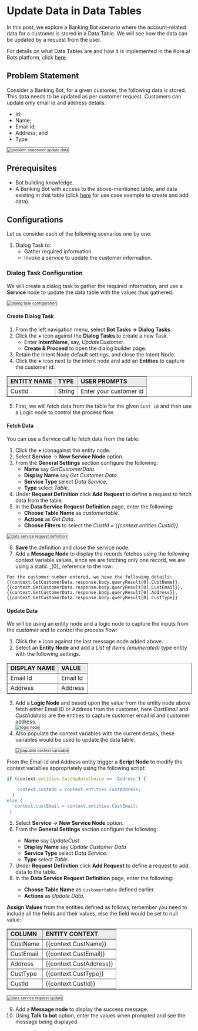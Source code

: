 # Update Data in Data Tables

In this post, we explore a Banking Bot scenario where the account-related data for a customer is stored in a Data Table. We will see how the data can be updated by a request from the user.

For details on what Data Tables are and how it is implemented in the Kore.ai Bots platform, click <a href="https://developer.kore.ai/docs/bots/advanced-topics/data-as-a-service/" target="_blank"> here</a>.

## Problem Statement

Consider a Banking Bot, for a given customer, the following data is stored. This data needs to be updated as per customer request. Customers can update only email id and address details.

* Id;
* Name;
* Email id;
* Address; and
* Type

<img src="../images/problem-statement-update-data.png" alt="problem statement update data" title="problem statement update data" style="border: 1px solid gray; zoom:75%;">

## Prerequisites

* Bot building knowledge.
* A Banking Bot with access to the above-mentioned table, and data existing in that table (click <a href="https://docsinternal-kore.github.io/docs/xo/how-tos/build-a-banking-assistant/design-digital-skills/add-data-to-data-tables/" target="_blank"> here</a> for use case example to create and add data).

## Configurations

Let us consider each of the following scenarios one by one:

1. Dialog Task to:
    * Gather required information.
    * Invoke a service to update the customer information.

### Dialog Task Configuration

We will create a dialog task to gather the required information, and use a **Service** node to update the data table with the values thus gathered.

<img src="../images/dialog-task-configuration-update.png" alt="dialog task configuration" title="dialog task configuration" style="border: 1px solid gray; zoom:75%;">

#### Create Dialog Task

1. From the left navigation menu, select **Bot Tasks -> Dialog Tasks**.
2. Click the **+** icon against the **Dialog Tasks** to create a new Task.
    * Enter **IntentName**, say, _UpdateCustomer_.
    * **Create & Proceed** to open the dialog builder page.
3. Retain the Intent Node default settings, and close the Intent Node.
4. Click the **+** icon next to the intent node and add an **Entities** to capture the customer id: 

<table border="1.5">
<tr bgcolor="#ECECEC">
   <td>
    <strong>ENTITY NAME</strong>
   </td>
   <td>
    <strong>TYPE</strong>
   </td>
   <td>
    <strong>USER PROMPTS</strong>
   </td>
  </tr>
  <tr>
   <td>
    CustId
   </td>
   <td>
    String
   </td>
   <td>
    Enter your customer id
   </td>
  </tr>
</table>

<ol start="5"><li>First, we will fetch data from the table for the given <code>Cust Id</code> and then use a Logic node to control the process flow.</li></ol>

#### Fetch Data

You can use a Service call to fetch data from the table:

1. Click the **+** iconagainst the entity node.
2. Select **Service** -> **New Service Node** option.
3. From the **General Settings** section configure the following:
    * **Name** say _GetCustomerData_.
    * **Display Name** say _Get Customer Data_.
    * **Service Type** select _Data Service_.
    * **Type** select _Table_.
4. Under **Request Definition** click **Add Request** to define a request to fetch data from the table.
5. In the **Data Service Request Definition** page, enter the following:
    * **Choose Table Name** as _customertable_.
    * **Actions** as _Get Data_.
    * **Choose Filters** to select the _CustId = {{context.entities.CustId}}_.

<img src="../images/data-service-request-definition.png" alt="data service request definition" title="data service request definition" style="border: 1px solid gray; zoom:75%;">

<ol start="6"><li><b>Save</b> the definition and close the service node.</li>
<li>Add a <b>Message Node</b> to display the records fetches using the following context variable values, since we are fetching only one record, we are using a static _[0]_ reference to the row:</li></ol>

```
For the customer number entered, we have the following details: {{context.GetCustomerData.response.body.queryResult[0].CustName}}, {{context.GetCustomerData.response.body.queryResult[0].CustEmail}}, {{context.GetCustomerData.response.body.queryResult[0].Address}}, {{context.GetCustomerData.response.body.queryResult[0].CustType}}
```

#### Update Data

We will be using an entity node and a logic node to capture the inputs from the customer and to control the process flow:

1. Click the **+** icon against the last message node added above.
2. Select an **Entity Node** and add a _List of Items (enumerated)_ type entity with the following settings. 

<table border="1.5">
<tr bgcolor="#ECECEC">
   <td>
    <strong>DISPLAY NAME</strong>
   </td>
   <td>
    <strong>VALUE</strong>
   </td>
  </tr>
  <tr>
   <td>
    Email Id
   </td>
   <td>
    Email Id
   </td>
  </tr>
  <tr>
   <td>
    Address
   </td>
   <td>
    Address
   </td>
  </tr>
</table>

<ol start="3"><li>Add a <b>Logic Node</b> and based upon the value from the entity node above fetch either Email ID or Address from the customer, here <i>CustEmail</i> and <i>CustAddress</i> are the entities to capture customer email id and customer address.</li>

<img src="../images/logic-node.png" alt="logic node" title="logic node" style="border: 1px solid gray; zoom:75%;">

<li>Also populate the context variables with the current details, these variables would be used to update the data table.</li>

<img src="../images/populate-context-variables.png" alt="populate context varoiable" title="banking bot configure columns" style="border: 1px solid gray; zoom:75%;"></ol>

From the Email Id and Address entity trigger a **Script Node** to modify the context variables appropriately using the following script:

```js
if (context.entities.CustUpdateChoice == 'Address') {`

    context.custAdd = context.entities.CustAddress;
  }
else {
   context.custEmail = context.entities.CustEmail;
 }
```

<ol start="5"><li>Select <b>Service</b> -> <b>New Service Node</b> option.</li>
<li>From the <b>General Settings</b> section configure the following:</li>
    <ul><li><b>Name</b> say <i>UpdateCust</i>.
    <li><b>Display Name</b> say <i>Update Customer Data</i>
    <li><b>Service Type</b> select <i>Data Service</i>.
    <li><b>Type</b> select <i>Table</i>.</li></ul>
<li>Under <b>Request Definition</b> click <b>Add Request</b> to define a request to add data to the table.</li>
<li>In the <b>Data Service Request Definition</b> page, enter the following:</li>
    <ul><li><b>Choose Table Name</b> as <code>customertable</code> defined earlier.</li>
    <li><b>Actions</b> as <i>Update Data</i>.</li></ul></ol>

**Assign Values** from the entities defined as follows, remember you need to include all the fields and their values, else the field would be set to null value:

<table border="1.5">
<tr bgcolor="#ECECEC">
   <td>
        <strong>COLUMN</strong>
   </td>
   <td>
        <strong>ENTITY CONTEXT</strong>
   </td>
  </tr>
  <tr>
   <td>
        CustName
   </td>
   <td>
        {{context.CustName}}
   </td>
  </tr>
  <tr>
   <td>
        CustEmail
   </td>
   <td>
        {{context.CustEmail}}
   </td>
  </tr>
  <tr>
   <td>
        Address
   </td>
   <td>
        {{context.CustAddress}}
   </td>
  </tr>
  <tr>
   <td>
        CustType
   </td>
   <td>
        {{context.CustType}}
   </td>
  </tr>
  <tr>
   <td>
        CustId
   </td>
   <td>
        {{context.CustId}}
   </td>
  </tr>
</table>

<img src="../images/data-service-request-update.png" alt="data service request update" title="data service request update" style="border: 1px solid gray; zoom:75%;">

<ol start="9"><li>Add a <b>Message node</b> to display the success message.</li>
<li>Using <b>Talk to bot</b> option, enter the values when prompted and see the message being displayed.</li></ol>